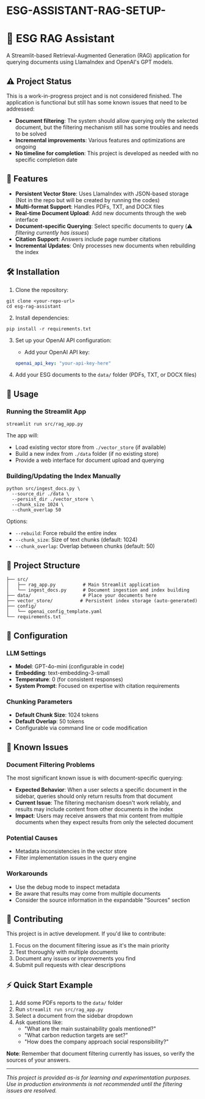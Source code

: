 # ESG-ASSISTANT-RAG-SETUP-
# 🌱 ESG RAG Assistant

A Streamlit-based Retrieval-Augmented Generation (RAG) application for querying documents using LlamaIndex and OpenAI's GPT models.

## ⚠️ Project Status

This is a work-in-progress project and is not considered finished. The application is functional but still has some known issues that need to be addressed:

- **Document filtering**: The system should allow querying only the selected document, but the filtering mechanism still has some troubles and needs to be solved
- **Incremental improvements**: Various features and optimizations are ongoing
- **No timeline for completion**: This project is developed as needed with no specific completion date

## 🚀 Features

- **Persistent Vector Store**: Uses LlamaIndex with JSON-based storage (Not in the repo but will be created by running the codes)
- **Multi-format Support**: Handles PDFs, TXT, and DOCX files
- **Real-time Document Upload**: Add new documents through the web interface
- **Document-specific Querying**: Select specific documents to query (⚠️ *filtering currently has issues*)
- **Citation Support**: Answers include page number citations
- **Incremental Updates**: Only processes new documents when rebuilding the index

## 🛠️ Installation

1. Clone the repository:
```
git clone <your-repo-url>
cd esg-rag-assistant
```

2. Install dependencies:
```
pip install -r requirements.txt
```

3. Set up your OpenAI API configuration:
   - Add your OpenAI API key:
   ```yaml
   openai_api_key: "your-api-key-here"
   ```

4. Add your ESG documents to the `data/` folder (PDFs, TXT, or DOCX files)

## 🚦 Usage

### Running the Streamlit App

```
streamlit run src/rag_app.py
```

The app will:
- Load existing vector store from `./vector_store` (if available)
- Build a new index from `./data` folder (if no existing store)
- Provide a web interface for document upload and querying

### Building/Updating the Index Manually

```
python src/ingest_docs.py \
  --source_dir ./data \
  --persist_dir ./vector_store \
  --chunk_size 1024 \
  --chunk_overlap 50
```

Options:
- `--rebuild`: Force rebuild the entire index
- `--chunk_size`: Size of text chunks (default: 1024)
- `--chunk_overlap`: Overlap between chunks (default: 50)

## 📁 Project Structure

```
├── src/
│   ├── rag_app.py          # Main Streamlit application
│   └── ingest_docs.py      # Document ingestion and index building
├── data/                   # Place your documents here
├── vector_store/          # Persistent index storage (auto-generated)
├── config/
│   └── openai_config_template.yaml
└── requirements.txt
```

## 🔧 Configuration

### LLM Settings
- **Model**: GPT-4o-mini (configurable in code)
- **Embedding**: text-embedding-3-small
- **Temperature**: 0 (for consistent responses)
- **System Prompt**: Focused on expertise with citation requirements

### Chunking Parameters
- **Default Chunk Size**: 1024 tokens
- **Default Overlap**: 50 tokens
- Configurable via command line or code modification

## 🐛 Known Issues

### Document Filtering Problems
The most significant known issue is with document-specific querying:

- **Expected Behavior**: When a user selects a specific document in the sidebar, queries should only return results from that document
- **Current Issue**: The filtering mechanism doesn't work reliably, and results may include content from other documents in the index
- **Impact**: Users may receive answers that mix content from multiple documents when they expect results from only the selected document

### Potential Causes
- Metadata inconsistencies in the vector store
- Filter implementation issues in the query engine

### Workarounds
- Use the debug mode to inspect metadata
- Be aware that results may come from multiple documents
- Consider the source information in the expandable "Sources" section


## 🤝 Contributing

This project is in active development. If you'd like to contribute:

1. Focus on the document filtering issue as it's the main priority
2. Test thoroughly with multiple documents
3. Document any issues or improvements you find
4. Submit pull requests with clear descriptions


## ⚡ Quick Start Example

1. Add some PDFs reports to the `data/` folder
2. Run `streamlit run src/rag_app.py`
3. Select a document from the sidebar dropdown
4. Ask questions like:
   - "What are the main sustainability goals mentioned?"
   - "What carbon reduction targets are set?"
   - "How does the company approach social responsibility?"

**Note**: Remember that document filtering currently has issues, so verify the sources of your answers.

---

*This project is provided as-is for learning and experimentation purposes. Use in production environments is not recommended until the filtering issues are resolved.*
